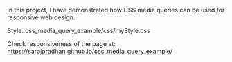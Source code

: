 
In this project, I have demonstrated how CSS media queries can be used for responsive web design.

Style: css_media_query_example/css/myStyle.css

Check responsiveness of the page at: https://sarojpradhan.github.io/css_media_query_example/
  

